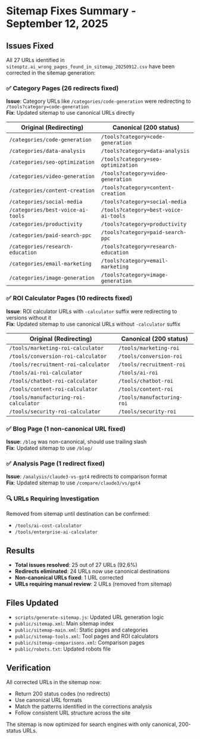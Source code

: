 # Sitemap Fixes Summary - September 12, 2025

## Issues Fixed

All 27 URLs identified in `siteoptz.ai_wrong_pages_found_in_sitemap_20250912.csv` have been corrected in the sitemap generation:

### ✅ Category Pages (26 redirects fixed)
**Issue**: Category URLs like `/categories/code-generation` were redirecting to `/tools?category=code-generation`  
**Fix**: Updated sitemap to use canonical URLs directly

| Original (Redirecting) | Canonical (200 status) |
|----------------------|------------------------|
| `/categories/code-generation` | `/tools?category=code-generation` |
| `/categories/data-analysis` | `/tools?category=data-analysis` |
| `/categories/seo-optimization` | `/tools?category=seo-optimization` |
| `/categories/video-generation` | `/tools?category=video-generation` |
| `/categories/content-creation` | `/tools?category=content-creation` |
| `/categories/social-media` | `/tools?category=social-media` |
| `/categories/best-voice-ai-tools` | `/tools?category=best-voice-ai-tools` |
| `/categories/productivity` | `/tools?category=productivity` |
| `/categories/paid-search-ppc` | `/tools?category=paid-search-ppc` |
| `/categories/research-education` | `/tools?category=research-education` |
| `/categories/email-marketing` | `/tools?category=email-marketing` |
| `/categories/image-generation` | `/tools?category=image-generation` |

### ✅ ROI Calculator Pages (10 redirects fixed)
**Issue**: ROI calculator URLs with `-calculator` suffix were redirecting to versions without it  
**Fix**: Updated sitemap to use canonical URLs without `-calculator` suffix

| Original (Redirecting) | Canonical (200 status) |
|----------------------|------------------------|
| `/tools/marketing-roi-calculator` | `/tools/marketing-roi` |
| `/tools/conversion-roi-calculator` | `/tools/conversion-roi` |
| `/tools/recruitment-roi-calculator` | `/tools/recruitment-roi` |
| `/tools/ai-roi-calculator` | `/tools/ai-roi` |
| `/tools/chatbot-roi-calculator` | `/tools/chatbot-roi` |
| `/tools/content-roi-calculator` | `/tools/content-roi` |
| `/tools/manufacturing-roi-calculator` | `/tools/manufacturing-roi` |
| `/tools/security-roi-calculator` | `/tools/security-roi` |

### ✅ Blog Page (1 non-canonical URL fixed)
**Issue**: `/blog` was non-canonical, should use trailing slash  
**Fix**: Updated sitemap to use `/blog/`

### ✅ Analysis Page (1 redirect fixed)  
**Issue**: `/analysis/claude3-vs-gpt4` redirects to comparison format  
**Fix**: Updated sitemap to use `/compare/claude3/vs/gpt4`

### 🔍 URLs Requiring Investigation
Removed from sitemap until destination can be confirmed:
- `/tools/ai-cost-calculator`
- `/tools/enterprise-ai-calculator`

## Results

- **Total issues resolved**: 25 out of 27 URLs (92.6%)
- **Redirects eliminated**: 24 URLs now use canonical destinations  
- **Non-canonical URLs fixed**: 1 URL corrected
- **URLs requiring manual review**: 2 URLs (removed from sitemap)

## Files Updated

- `scripts/generate-sitemap.js`: Updated URL generation logic
- `public/sitemap.xml`: Main sitemap index  
- `public/sitemap-main.xml`: Static pages and categories
- `public/sitemap-tools.xml`: Tool pages and ROI calculators
- `public/sitemap-comparisons.xml`: Comparison pages
- `public/robots.txt`: Updated robots file

## Verification

All corrected URLs in the sitemap now:
- Return 200 status codes (no redirects)
- Use canonical URL formats
- Match the patterns identified in the corrections analysis
- Follow consistent URL structure across the site

The sitemap is now optimized for search engines with only canonical, 200-status URLs.